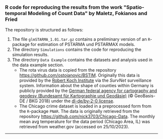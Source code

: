 
### R code for reproducing the results from the work "Spatio-temporal Modeling of Count Data" by Maletz, Fokianos and Fried

The repository is structured as follows:
1. The file `glmSTARMA_1.01.tar.gz` contains a preliminary version of an `R`-package for estimation of  PSTARMA und PSTARMAX models.
2. The directory `Simulations` contains the code for reproducing the simulation results.
3. The directory `Data Example` contains the datasets and analysis used in the data example section.
	- The rota virus data is copied from the repository https://github.com/ostojanovic/BSTIM. Originally this data is provided by the  [Robert Koch Institute](https://www.rki.de) via the *SurvNet* surveillance system. Information about the shape of counties within Germany is publicly provided by the [German federal agency for cartography and geodesy (Bundesamt für Kartographie und Geodäsie)](http://www.bkg.bund.de/) (© GeoBasis-DE / BKG 2018) under the [dl-de/by-2-0 license](https://www.govdata.de/dl-de/by-2-0).
	- The Chicago crime dataset is loaded in a preprocessed form from the `R`-package `PNAR`. The data is originally retrieved from the repository https://github.com/nick3703/Chicago-Data. The monthly mean avg temperature for the data period (Chicago Area, IL) was retrieved from weather.gov (accessed on 25/10/2023).
-----



